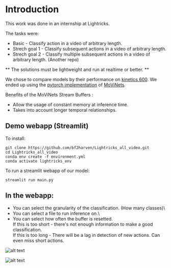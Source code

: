 # Introduction
This work was done in an internship at Lightricks.

The tasks were:
- Basic - Classify action in a video of arbitrary length.
- Strech goal 1 - Classify subsequent actions in a video of arbitrary length.
- Strech goal 2 - Classify multiple subsequent actions in a video of arbitrary length. (Another repo)

** The solutions must be lightweight and run at realtime or better. **

We chose to compare models by their performance on [kinetics 600](https://www.deepmind.com/open-source/kinetics "kinetics 600"). 
We ended up using the [pytorch implementation](https://github.com/Atze00/MoViNet-pytorch "pytorch implementation") of [MoViNets](https://arxiv.org/pdf/2103.11511.pdf "MoViNets").

Benefits of the MoViNets Stream Buffers :
-  Allow the usage of constant memory at inference time.
-  Takes into account longer temporal relationships.

## Demo webapp (Streamlit)
To install:


```
git clone https://github.com/bf2harven/Lightricks_all_video.git
cd Lightricks_all_video
conda env create -f environment.yml
conda activate lightricks_env
```

To run a streamlit webapp of our model:
```
streamlit run main.py
```

## In the webapp:

- You can select the granularity of the classification. (How many classes)\
- You can select a file to run inference on.\
- You can select how often the buffer is resetted. \
If this is too short - there's not enough information to make a good classification.\
If this is too long - There will be a lag in detection of new actions. Can even miss short actions. 





![alt text](https://github.com/bf2harven/Lightricks_all_video/blob/main/stl_setting.png?raw=true)

![alt text](https://github.com/bf2harven/Lightricks_all_video/blob/main/probs.png?raw=true)

